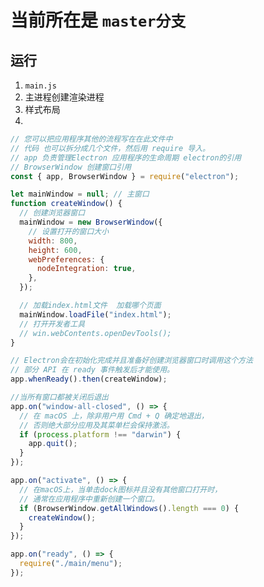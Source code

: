 <!--
 * @Author: your name
 * @Date: 2020-07-31 20:45:36
 * @LastEditTime: 2020-08-11 21:15:34
 * @LastEditors: Please set LastEditors
 * @Description: In User Settings Edit
 * @FilePath: \electron-learn\README.md
-->

# 当前所在是 `master分支`

## 运行

1. `main.js`
2. 主进程创建渲染进程
3. 样式布局
4.

```js
// 您可以把应用程序其他的流程写在在此文件中
// 代码 也可以拆分成几个文件，然后用 require 导入。
// app 负责管理Electron 应用程序的生命周期 electron的引用
// BrowserWindow 创建窗口引用
const { app, BrowserWindow } = require("electron");

let mainWindow = null; // 主窗口
function createWindow() {
  // 创建浏览器窗口
  mainWindow = new BrowserWindow({
    // 设置打开的窗口大小
    width: 800,
    height: 600,
    webPreferences: {
      nodeIntegration: true,
    },
  });

  // 加载index.html文件  加载哪个页面
  mainWindow.loadFile("index.html");
  // 打开开发者工具
  // win.webContents.openDevTools();
}

// Electron会在初始化完成并且准备好创建浏览器窗口时调用这个方法
// 部分 API 在 ready 事件触发后才能使用。
app.whenReady().then(createWindow);

//当所有窗口都被关闭后退出
app.on("window-all-closed", () => {
  // 在 macOS 上，除非用户用 Cmd + Q 确定地退出，
  // 否则绝大部分应用及其菜单栏会保持激活。
  if (process.platform !== "darwin") {
    app.quit();
  }
});

app.on("activate", () => {
  // 在macOS上，当单击dock图标并且没有其他窗口打开时，
  // 通常在应用程序中重新创建一个窗口。
  if (BrowserWindow.getAllWindows().length === 0) {
    createWindow();
  }
});

app.on("ready", () => {
  require("./main/menu");
});
```
